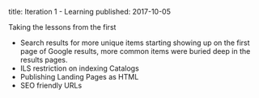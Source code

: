 title: Iteration 1 - Learning
published: 2017-10-05


Taking the lessons from the first 

*   Search results for more unique items starting showing up on the first page of Google 
    results, more common items were buried deep in the results pages.
*   ILS restriction on indexing Catalogs
*   Publishing Landing Pages as HTML
*   SEO friendly URLs

